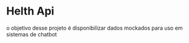 # Helth Api 
o objetivo desse projeto é disponibilizar dados mockados para uso em sistemas de chatbot 
